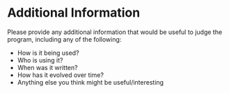 # Additional Information #

Please provide any additional information that would be useful to judge the program, including any of the following:

- How is it being used?
- Who is using it?
- When was it written?
- How has it evolved over time?
- Anything else you think might be useful/interesting
